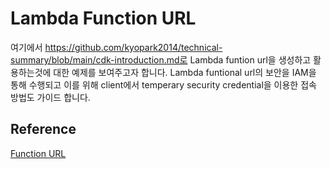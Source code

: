 # Lambda Function URL

여기에서 https://github.com/kyopark2014/technical-summary/blob/main/cdk-introduction.md로 Lambda funtion url을 생성하고 활용하는것에 대한 예제를 보여주고자 합니다. Lambda funtional url의 보안을 IAM을 통해 수행되고 이를 위해 client에서 temperary security credential을 이용한 접속 방법도 가이드 합니다. 

## Reference 

[Function URL](https://docs.aws.amazon.com/cdk/api/v1/docs/aws-lambda-readme.html#function-url)
